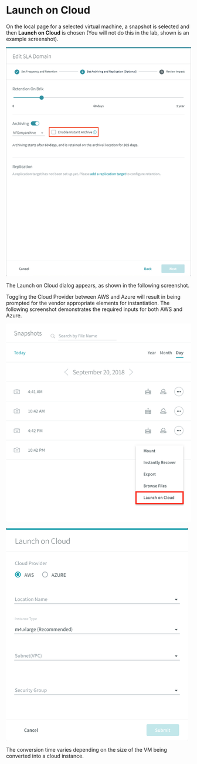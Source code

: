 # Launch on Cloud

On the local page for a selected virtual machine, a snapshot is selected and then **Launch on Cloud** is chosen (You will not do this in the lab, shown is an example screenshot). 

![alt_text](images/image79.png "image_tooltip")

The Launch on Cloud dialog appears, as shown in the following screenshot. 

Toggling the Cloud Provider between AWS and Azure will result in being prompted for the vendor appropriate elements for instantiation. The following screenshot demonstrates the required inputs for both AWS and Azure. 

![alt_text](images/image80.png "image_tooltip")

![alt_text](images/image81.png "image_tooltip")

The conversion time varies depending on the size of the VM being converted into a cloud instance.